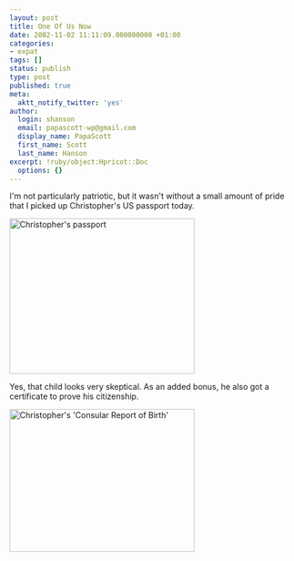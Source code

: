 ```yaml
---
layout: post
title: One Of Us Now
date: 2002-11-02 11:11:09.000000000 +01:00
categories:
- expat
tags: []
status: publish
type: post
published: true
meta:
  aktt_notify_twitter: 'yes'
author:
  login: shanson
  email: papascott-wp@gmail.com
  display_name: PapaScott
  first_name: Scott
  last_name: Hanson
excerpt: !ruby/object:Hpricot::Doc
  options: {}
---
```

<p>I'm not particularly patriotic, but it wasn't without a small amount of pride that I picked up Christopher's US passport today.</p>
<p><img alt="Christopher's passport" src="https://www.papascott.de/wordpress/wp-content/uploads/2002/11/crhpass.jpg" width="325" height="273" border="0" /></p>
<p>Yes, that child looks very skeptical. As an added bonus, he also got a certificate to prove his citizenship.</p>
<p><img alt="Christopher's 'Consular Report of Birth'" src="https://www.papascott.de/wordpress/wp-content/uploads/2002/11/crhcert.jpg" width="325" height="251" border="0" /></p>
